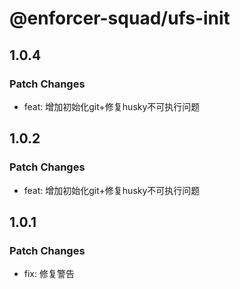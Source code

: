 # @enforcer-squad/ufs-init

## 1.0.4

### Patch Changes

- feat: 增加初始化git+修复husky不可执行问题

## 1.0.2

### Patch Changes

- feat: 增加初始化git+修复husky不可执行问题

## 1.0.1

### Patch Changes

- fix: 修复警告
